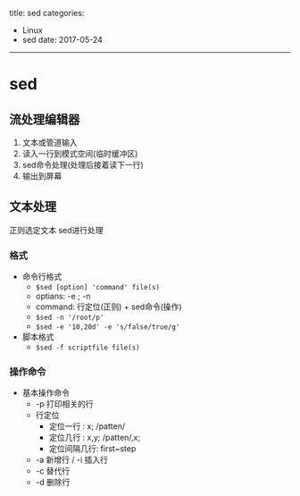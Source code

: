 title: sed
categories: 
- Linux
- sed
date: 2017-05-24
---
# sed
## 流处理编辑器
1. 文本或管道输入
2. 读入一行到模式空间(临时缓冲区)
3. sed命令处理(处理后接着读下一行)
4. 输出到屏幕

## 文本处理
正则选定文本
sed进行处理
### 格式
- 命令行格式
    + `$sed [option] 'command' file(s)`
    + optians: -e ; -n
    + command: 行定位(正则) + sed命令(操作)
    + `$sed -n '/root/p'`
    + `$sed -e '10,20d' -e 's/false/true/g'`
- 脚本格式
    + `$sed -f scriptfile file(s)`

### 操作命令
- 基本操作命令
    + -p 打印相关的行
    + 行定位
        * 定位一行 : x; /patten/
        * 定位几行 : x,y; /patten/,x;
        * 定位间隔几行: first~step
    + -a 新增行 / -i 插入行
    + -c 替代行
    + -d 删除行
